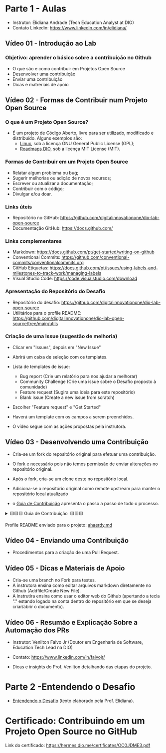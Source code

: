 # Parte 1 - Aulas

- Instrutor: Elidiana Andrade (Tech Education Analyst at DIO)
- Contato Linkedin: https://www.linkedin.com/in/elidiana/

## Vídeo 01 - Introdução ao Lab

### Objetivo: aprender o básico sobre a contribuição no Github
   
- O que são e como contribuir em Projetos Open Source
- Desenvolver uma contribuição
- Enviar uma contribuição
- Dicas e matreriais de apoio

## Vídeo 02 - Formas de Contribuir num Projeto Open Source

### O que é um Projeto Open Source?

- É um projeto de Código Aberto, livre para ser utilizado, modificado e distribuído. Alguns exemplos são: 
    - [Linux](https://github.com/torvalds/linux), sob a licença GNU General Public License (GPL);
    - [Roadmaps DIO](https://github.com/digitalinnovationone/roadmaps), sob a licença MIT License (MIT). 

### Formas de Contribuir em um Projeto Open Source

- Relatar algum problema ou bug;
- Sugerir melhorias ou adição de novos recursos;
- Escrever ou atualizar a documentação;
- Contribuir com o código;
- Divulgar e/ou doar.

### Links úteis

- Repositório no GitHub: https://github.com/digitalinnovationone/dio-lab-open-source
- Documentação GitHub: https://docs.github.com/

### Links complementares

- Markdown: https://docs.github.com/pt/get-started/writing-on-github
- Conventional Commits: https://github.com/conventional-commits/conventionalcommits.org 
- GitHub Etiquetas: https://docs.github.com/pt/issues/using-labels-and-milestones-to-track-work/managing-labels
- Visual Studio Code: https://code.visualstudio.com/download


### Apresentação do Repositório do Desafio

- Repositório do desafio: https://github.com/digitalinnovationone/dio-lab-open-source
- Utilitários para o profile README: https://github.com/digitalinnovationone/dio-lab-open-source/tree/main/utils

### Criação de uma Issue (sugestão de melhoria)

- Clicar em "Issues", depois em "New Issue" 
- Abrirá um caixa de seleção com os templates.
- Lista de templates de issue:
    - Bug report (Crie um relatório para nos ajudar a melhorar)
    - Community Challenge (Crie uma issue sobre o Desafio proposto à comunidade)
    - Feature request (Sugira uma ideia para este repositório)
    - Blank issue (Create a new issue from scratch)

- Escolher "Feature request" e "Get Started"
- Haverá um template com os campos a serem preenchidos.
- O vídeo segue com as ações propostas pela instrutora.


## Vídeo 03 - Desenvolvendo uma Contribuição

- Cria-se um fork do repositório original para efetuar uma contribuição.
- O fork e necessário pois não temos permissão de enviar alterações no repositório original.
- Após o  fork, cria-se um clone deste no repositório local.
- Adiciona-se o repositório original como remote upstream para manter o repositório local atualizado

- o [Guia de Contribuição](https://github.com/digitalinnovationone/dio-lab-open-source/blob/main/CONTRIBUTING.md) apresenta o passo a passo de todo o processo.

<details>
  <summary>🟨🟨🟨 Guia de Contribuição&nbsp 🟨🟨🟨</summary>

<h1>
    <a href="https://www.dio.me/">
     <img align="center" width="40px" src="https://hermes.digitalinnovation.one/assets/diome/logo-minimized.png"></a>
    <span> Guia de Contribuição</span>
</h1>

[![Star](https://img.shields.io/github/stars/digitalinnovationone/dio-lab-open-source?style=social)](https://github.com/digitalinnovationone/dio-lab-open-source/stargazers)
[![Forks](https://img.shields.io/github/forks/digitalinnovationone/dio-lab-open-source?style=social)](https://github.com/digitalinnovationone/dio-lab-open-source/forks)
[![GitHub Issues](https://img.shields.io/github/issues/digitalinnovationone/dio-lab-open-source?style=social)](https://github.com/digitalinnovationone/dio-lab-open-source/issues/)

 Este é um projeto feito para a comunidade, então sinta-se livre para contribuir. Algumas formas de contribuição além do seu exemplo de Profile README, é inserir outros utilitários na pasta [`utils`](https://github.com/digitalinnovationone/dio-lab-open-source/tree/main/utils), ou melhorar a página de pesquisa dos READMEs fazendo modificações nos arquivos da pasta [`docs`](https://github.com/digitalinnovationone/dio-lab-open-source/tree/main/docs). <br>
 Além disso, você também pode contribuir:
 
⚠️ Resolvendo, respondendo ou indicando **issues**

⭐ Adicionando aos favoritos (**star**) 

##  Contribuindo no diretório "Community" 
 A contribuição no diretório "Community" é uma das formas de completar o Desafio do lab "**Contribuindo em um Projeto Open Source no GitHub**" da [Digital Innovation One](https://www.dio.me/). Você pode colaborar criando um Profile README contendo informações sobre você que deseje compartilhar com a comunidade. <br>
 Para isso, você pode inserir: badges indicando suas habilidades; cards com suas estatísticas no GitHub e projetos que criou, colaborou ou que deseje que outras pessoas colaborem. Além disso, você pode inserir também links para seus desafios de projeto e artigos na plataforma da [Digital Innovation One](https://www.dio.me/). <br>
 Inspire-se consultando os exemplos na pasta [`community`](https://github.com/digitalinnovationone/dio-lab-open-source/tree/main/community), confira alguns utilitários na pasta [`utils`](https://github.com/digitalinnovationone/dio-lab-open-source/tree/main/utils) e use sua criatividade para criar o seu 😊💙.

### 1) Faça um **Fork** deste Repositório
Acesse a página principal do repositório e clique no botão "Fork" no canto superior direito da página.
> [!NOTE]  
> Um "fork" no GitHub é uma cópia de um repositório que pode ser criada por qualquer usuário. <br>
> Para mais detalhes, reveja a aula ou acesse a documentação do GitHub: [Criar fork de um repositório](https://docs.github.com/pt/pull-requests/collaborating-with-pull-requests/working-with-forks/fork-a-repo).

### 2) Clone localmente
Abra o seu Git Bash e digite o comando `git clone` seguido da URL do seu fork para clonar o seu repositório localmente. Por exemplo:
```bash
git clone https://github.com/SEU_USERNAME/dio-lab-open-source.git
```
Pressione enter, e uma cópia do seu fork no GitHub será criada localmente.

### 3) Crie uma nova **branch** 
Utilize o comando `git checkout -b` para criar e alternar para a nova branch e nomeie-a como `feat/community/SEU_USERNAME`
> Exemplo: `git checkout -b feat/community/falvojr`

### 4) Crie o seu Profile README
 Dentro da pasta [`community`](https://github.com/digitalinnovationone/dio-lab-open-source/tree/main/community), crie um arquivo em Markdown (extensão `.md`) e nomeie com o mesmo nome do seu usuário no GitHub:

> Exemplo: `community/falvojr.md`

#### 4.1) Desenvolva o seu Profile README
Para isso, você pode se inspirar nos exemplos no diretório [`community`](https://github.com/digitalinnovationone/dio-lab-open-source/tree/main/community) e adicionar alguns dos utilitários presentes na pasta [`utils`](https://github.com/digitalinnovationone/dio-lab-open-source/tree/main/utils)

### 5) Adicione suas alterações à "staging area" 
Utilize o comando `git add community/SEU_USERNAME.md` para adicionar sua alteração (nesse caso o arquivo markdown criado)  à "staging area" no Git.

### 6) Crie um Commit
Crie um commit e adicione a mensagem indicando a adição do seu perfil:
```bash
git commit -m"feat: add SEU_USERNAME profile"
```
>[!IMPORTANT]
> Verifique a [`Convenção de Commits`](https://github.com/digitalinnovationone/dio-lab-open-source/blob/main/CONTRIBUTING.md#conven%C3%A7%C3%A3o-de-commits) para escrever a mensagem do seu commit de forma clara e padronizada.

### 7) Envie as Alterações para o seu Repositório Remoto
Envie as alterações realizadas no seu repositório local para a branch `feat/community/SEU_USERNAME` no seu repositório remoto com o comando:
```bash
git push origin feat/community/SEU_USERNAME
```
>[!WARNING]
> Caso você tenha criado seu arquivo diretamente no repositório remoto no GitHub, esse processo não será necessário.

### 8) Crie um **Pull Request**.

Atente-se para a seguir as orientações para a contribuição, principalmente:
- Seu PR deve modificar apenas o arquivo community/SEU_USERNAME.md (dê uma olhadinha na aba "Files changed");
- O nome desse arquivo deve ser exatamente igual ao nome de usuário no GitHub (nossa validação é case-sensitive).

>[!NOTE]
> Caso não saiba como criar uma solicitação de pull, reveja o lab ou acesse a documentação do GitHub: [Como criar uma solicitação de pull
](https://docs.github.com/pt/pull-requests/collaborating-with-pull-requests/proposing-changes-to-your-work-with-pull-requests/creating-a-pull-request)

Após criar o seu Pull Request, nossa automação irá validar a sua submissão. Caso esteja tudo certo, será retornada uma mensagem indicado que seu PR foi aprovado. Do contrário, leia atentamente as orientações e verifique os arquivos modificados para saber se atende as instruções para contribuição.
    
    
## Convenção de Commits 

| Tipo de Commit |Descrição                                                            | Exemplo
| ---------------|----------------------------------------------------------------------|-----------
| `feat`         | Adiciona uma nova funcionalidade ao projeto.                         | `feat: add USENAME.md profile`
| `fix`          | Corrige um bug ou problema no projeto.                               | `fix: fixed issue fix#IssueNumber`
| `docs`         | Altera a documentação do projeto.| `docs: update README.md`
| `style`        | Realiza mudanças na aparência, sem alterar a funcionalidade.         | `style: add EFFECTNAME to COMPONENT`
| `refactor`     | Realiza mudanças no código que não alteram a funcionalidade.         | `refactor: refactor at CLASSNAME`
| `test`         | Adiciona ou modifica testes no projeto.                              | `test: add unit test for UserService`


## Referências
- [ANGULAR. Contributing to Angular](https://github.com/angular/angular/blob/22b96b9/CONTRIBUTING.md)
- [CONVENTIONAL COMMITS. Summary](https://www.conventionalcommits.org/en/v1.0.0/)
- [GITHUB. Configurar diretrizes para os contribuidores do repositório](https://docs.github.com/pt/communities/setting-up-your-project-for-healthy-contributions/setting-guidelines-for-repository-contributors)

</details>

Profile README enviado para o projeto: [ahaerdy.md](https://github.com/ahaerdy/DIO-learning/blob/main/Suzano%20-%20Python%20Developer/Modulo_01/06-Prijeto-Contribuindo_em_um_Projeto_Open_Source_no_GitHub/contribuicao/ahaerdy.md)


## Vídeo 04 - Enviando uma Contribuição

- Procedimentos para a criação de uma Pull Request.

## Vídeo 05 - Dicas e Materiais de Apoio

- Cria-se uma branch no Fork para testes.
- A instrutora ensina como editar arquivos markdown diretamente no Github (Addfile/Create New File).
- A instrutira ensina como usar o editor web do Github (apertando a tecla "." estando logado na conta dentro do repositório em que se deseja criar/abrir o documento).

## Vídeo 06 - Resumão e Explicação Sobre a Automação dos PRs

- Instrutor: Venilton Falvo Jr (Doutor em Engenharia de Software, Education Tech Lead na DIO)
- Contato: https://www.linkedin.com/in/falvojr/

- Dicas e insights do Prof. Venilton detalhando das etapas do projeto.

# Parte 2 -Entendendo o Desafio 

- [Entendendo o Desafio](https://github.com/ahaerdy/DIO-learning/blob/main/Suzano%20-%20Python%20Developer/Modulo_01/06-Prijeto-Contribuindo_em_um_Projeto_Open_Source_no_GitHub/sobre_o_desafio/entendendo_o_desafio.md) (texto elaborado pela Prof. Elidiana).

# Certificado: Contribuindo em um Projeto Open Source no GitHub

Link do certificado: https://hermes.dio.me/certificates/OC0JDME3.pdf